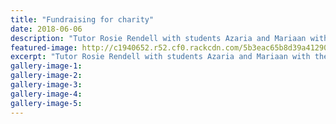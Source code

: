 ```yaml
---
title: "Fundraising for charity"
date: 2018-06-06
description: "Tutor Rosie Rendell with students Azaria and Mariaan with their home baking..."
featured-image: http://c1940652.r52.cf0.rackcdn.com/5b3eac65b8d39a41290001f5/fundraising-ex-stu-240-midweek-6-june.gif
excerpt: "Tutor Rosie Rendell with students Azaria and Mariaan with their home baking."
gallery-image-1: 
gallery-image-2: 
gallery-image-3: 
gallery-image-4: 
gallery-image-5: 
---
```

